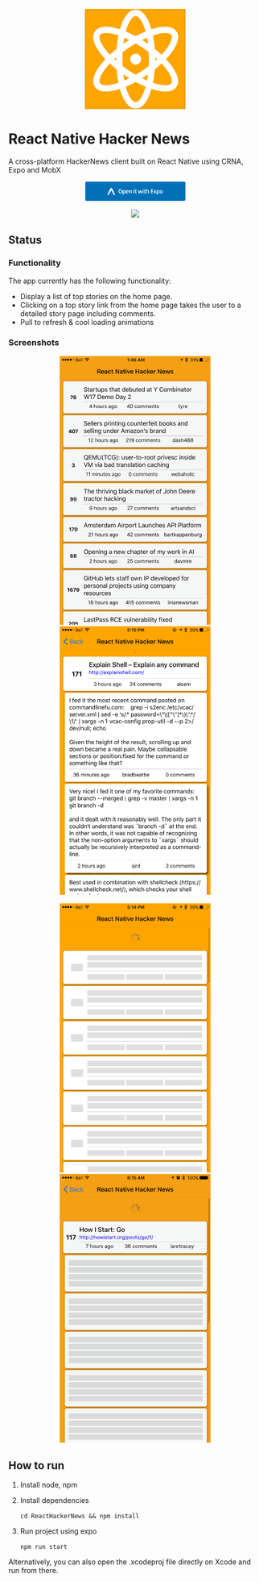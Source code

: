 <p align="center">
    <a href="https://exp.host/@gejose/hacker-news"><img src="https://raw.githubusercontent.com/G2Jose/ReactNative-HackerNews/master/screenshots/ReactNativeHackerNewsIcon.png" width="200" /></a>
</p>

<p align="center">
    <h1>React Native Hacker News</h1>
</p>

A cross-platform HackerNews client built on React Native using CRNA, Expo and MobX

<p align="center">
    <a href="https://exp.host/@gejose/hacker-news"><img src="https://raw.githubusercontent.com/G2Jose/ReactNative-HackerNews/master/screenshots/expo.png" width="200" /></a>
</p>
<p align="center">
     <a href="https://itunes.apple.com/WebObjects/MZStore.woa/wa/viewSoftware?id=1220272464&mt=8"><img src="https://rawgit.com/G2Jose/ReactHackerNews/master/screenshots/Download_on_the_App_Store_Badge_US-UK_135x40.svg" width="200" /></a>
</p>

## Status

### Functionality 
The app currently has the following functionality:

- Display a list of top stories on the home page.
- Clicking on a top story link from the home page takes the user to a detailed story page including comments.
- Pull to refresh & cool loading animations

### Screenshots
<p align="center">
<img src="https://raw.githubusercontent.com/G2Jose/ReactNative-HackerNews/master/screenshots/headlines.png" width="300" />  <img src="https://raw.githubusercontent.com/G2Jose/ReactNative-HackerNews/master/screenshots/story.png" width="300" />
</p>
<p align="center"><img src="https://raw.githubusercontent.com/G2Jose/ReactNative-HackerNews/master/screenshots/headlines_loading.png" width="300" />  <img src="https://raw.githubusercontent.com/G2Jose/ReactNative-HackerNews/master/screenshots/story_loading.png" width="300" /></p>

## How to run
1. Install node, npm
2. Install dependencies

    ```
    cd ReactHackerNews && npm install
    ```

3. Run project using expo
    
    ```
    npm run start
    ```

Alternatively, you can also open the .xcodeproj file directly on Xcode and run from there.
